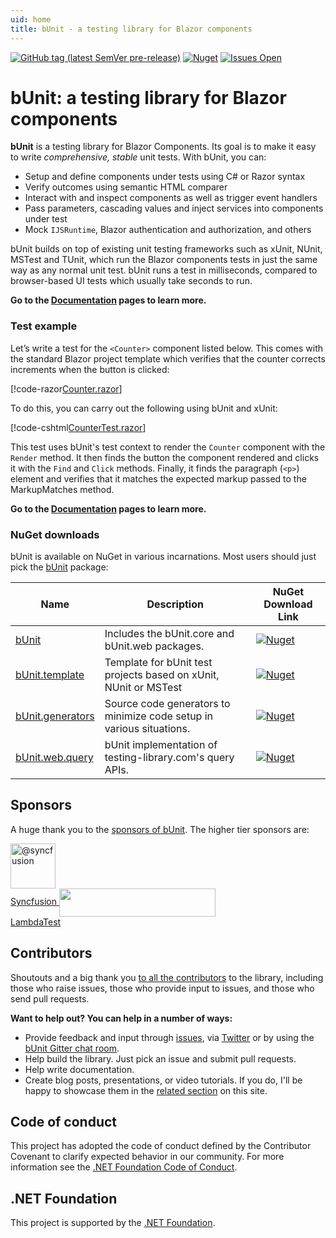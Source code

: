 ```yaml
---
uid: home
title: bUnit - a testing library for Blazor components
---
```


[![GitHub tag (latest SemVer pre-release)](https://img.shields.io/github/v/tag/egil/bunit?include_prereleases&logo=github&style=flat-square)](https://github.com/egil/bunit/releases)
[![Nuget](https://img.shields.io/nuget/dt/bunit?logo=nuget&style=flat-square)](https://www.nuget.org/packages/bunit/)
[![Issues Open](https://img.shields.io/github/issues/egil/bunit.svg?style=flat-square&logo=github)](https://github.com/egil/bunit/issues)

# bUnit: a testing library for Blazor components

**bUnit** is a testing library for Blazor Components. Its goal is to make it easy to write _comprehensive, stable_ unit tests. With bUnit, you can:

- Setup and define components under tests using C# or Razor syntax
- Verify outcomes using semantic HTML comparer
- Interact with and inspect components as well as trigger event handlers
- Pass parameters, cascading values and inject services into components under test
- Mock `IJSRuntime`, Blazor authentication and authorization, and others

bUnit builds on top of existing unit testing frameworks such as xUnit, NUnit, MSTest and TUnit, which run the Blazor components tests in just the same way as any normal unit test. bUnit runs a test in milliseconds, compared to browser-based UI tests which usually take seconds to run.

**Go to the [Documentation](xref:getting-started) pages to learn more.**

### Test example

Let’s write a test for the `<Counter>` component listed below. This comes with the standard Blazor project template which verifies that the counter corrects increments when the button is clicked:

[!code-razor[Counter.razor](../samples/components/Counter.razor)]

To do this, you can carry out the following using bUnit and xUnit:

[!code-cshtml[CounterTest.razor](../samples/tests/razor/CounterTest.razor)]

This test uses bUnit's test context to render the `Counter` component with the `Render` method. It then finds the button the component rendered and clicks it with the `Find` and `Click` methods. Finally, it finds the paragraph (`<p>`) element and verifies that it matches the expected markup passed to the MarkupMatches method.

**Go to the [Documentation](xref:getting-started) pages to learn more.**

### NuGet downloads

bUnit is available on NuGet in various incarnations. Most users should just pick the [bUnit](https://www.nuget.org/packages/bunit/) package:

| Name                                                                 | Description                                                          | NuGet Download Link                                                                                                                         |
| -------------------------------------------------------------------- | -------------------------------------------------------------------- | ------------------------------------------------------------------------------------------------------------------------------------------- |
| [bUnit](https://www.nuget.org/packages/bunit/)                       | Includes the bUnit.core and bUnit.web packages.                      | [![Nuget](https://img.shields.io/nuget/dt/bunit?logo=nuget&style=flat-square)](https://www.nuget.org/packages/bunit/)                       |
| [bUnit.template](https://www.nuget.org/packages/bunit.template/)     | Template for bUnit test projects based on xUnit, NUnit or MSTest     | [![Nuget](https://img.shields.io/nuget/dt/bunit.template?logo=nuget&style=flat-square)](https://www.nuget.org/packages/bunit.template/)     |
| [bUnit.generators](https://www.nuget.org/packages/bunit.generators/) | Source code generators to minimize code setup in various situations. | [![Nuget](https://img.shields.io/nuget/dt/bunit.generators?logo=nuget&style=flat-square)](https://www.nuget.org/packages/bunit.generators/) |
| [bUnit.web.query](https://www.nuget.org/packages/bunit.web.query/)   | bUnit implementation of testing-library.com's query APIs.            | [![Nuget](https://img.shields.io/nuget/dt/bunit.web.query?logo=nuget&style=flat-square)](https://www.nuget.org/packages/bunit.web.query/)   |

## Sponsors

A huge thank you to the [sponsors of bUnit](https://github.com/sponsors/egil). The higher tier sponsors are:

<div class="d-flex flex-row mb-3 align-items-center">
	<a href="https://www.syncfusion.com/blazor-components?utm_source=bunit&utm_medium=cpc&utm_campaign=bunit_blazor_bancy25" target="_blank" class="d-block p-3 text-center">
		<img class="avatar avatar rounded-circle" src="https://avatars.githubusercontent.com/u/1699795?s=460" width="72" height="72" alt="@syncfusion" />
		<br />
		Syncfusion
	</a>
  <a href="https://www.lambdatest.com/?utm_source=bunit&utm_medium=sponsor" target="_blank" class="d-block p-3 text-center">
    <img src="https://www.lambdatest.com/blue-logo.png" style="vertical-align: middle;" width="250" height="45" />
    <br />
    LambdaTest				
  </a>
</div>

## Contributors

Shoutouts and a big thank you [to all the contributors](https://github.com/egil/bunit/graphs/contributors) to the library, including those who raise issues, those who provide input to issues, and those who send pull requests.

**Want to help out? You can help in a number of ways:**

- Provide feedback and input through [issues](https://github.com/egil/bunit/issues), via [Twitter](https://twitter.com/egilhansen) or by using the [bUnit Gitter chat room](https://gitter.im/egil/bunit).
- Help build the library. Just pick an issue and submit pull requests.
- Help write documentation.
- Create blog posts, presentations, or video tutorials. If you do, I'll be happy to showcase them in the [related section](xref:external-resources) on this site.

## Code of conduct

This project has adopted the code of conduct defined by the Contributor Covenant to clarify expected behavior in our community.
For more information see the [.NET Foundation Code of Conduct](https://dotnetfoundation.org/code-of-conduct).

## .NET Foundation

This project is supported by the [.NET Foundation](https://dotnetfoundation.org).

